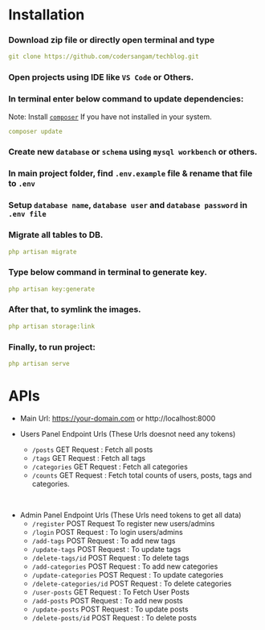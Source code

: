 # Installation

### Download zip file or directly open terminal and type
```yaml
git clone https://github.com/codersangam/techblog.git
```

### Open projects using IDE like `VS Code` or Others.
### In terminal enter below command to update dependencies:
Note: Install [`composer`](https://getcomposer.org/) If you have not installed in your system.
```yaml
composer update
```

### Create new `database` or `schema` using `mysql workbench` or others.
### In main project folder, find `.env.example` file & rename that file to `.env`

### Setup `database name`, `database user` and `database password` in `.env file`

### Migrate all tables to DB.
```yaml
php artisan migrate
```
### Type below command in terminal to generate key.
```yaml
php artisan key:generate
```

### After that, to symlink the images.
```yaml
php artisan storage:link
```

### Finally, to run project:
```yaml
php artisan serve
```


# APIs

- Main Url: https://your-domain.com or http://localhost:8000

- Users Panel Endpoint Urls (These Urls doesnot need any tokens)
    - `/posts` GET Request : Fetch all posts
    - `/tags` GET Request : Fetch all tags
    - `/categories` GET Request : Fetch all categories
    - `/counts` GET Request : Fetch total counts of users, posts, tags and categories.

<br/>

- Admin Panel Endpoint Urls (These Urls need tokens to get all data)
    - `/register` POST Request To register new users/admins
    - `/login` POST Request : To login users/admins
    - `/add-tags` POST Request : To add new tags
    - `/update-tags` POST Request : To update tags
    - `/delete-tags/id` POST Request : To delete tags
    - `/add-categories` POST Request : To add new categories
    - `/update-categories` POST Request : To update categories
    - `/delete-categories/id` POST Request : To delete categories
    - `/user-posts` GET Request : To Fetch User Posts
    - `/add-posts` POST Request : To add new posts
    - `/update-posts` POST Request : To update posts
    - `/delete-posts/id` POST Request : To delete posts